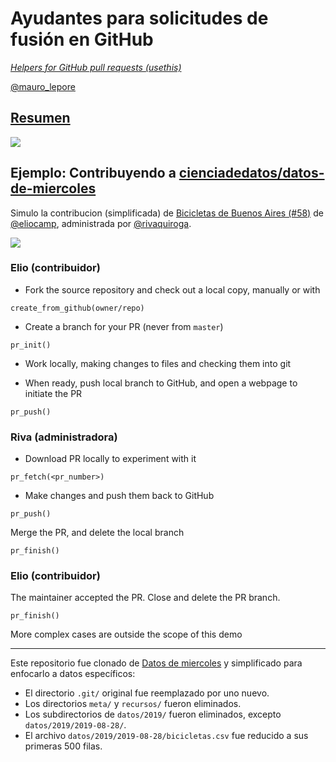 # Ayudantes para solicitudes de fusión en GitHub  
[_Helpers for GitHub pull requests (usethis)_](https://usethis.r-lib.org/reference/pr_init.html)  

[\@mauro_lepore](https://twitter.com/mauro_lepore)



## [Resumen](https://twitter.com/lorenzwalthert/status/1188932430171983873?s=20)

![](https://i.imgur.com/jTXUIpL.png)

## Ejemplo: Contribuyendo a [cienciadedatos/datos-de-miercoles](https://github.com/cienciadedatos/datos-de-miercoles/pull/58)

Simulo la contribucion (simplificada) de [Bicicletas de Buenos Aires (#58)](https://github.com/cienciadedatos/datos-de-miercoles/pull/58) de [\@eliocamp](https://github.com/eliocamp), administrada por [\@rivaquiroga](https://github.com/rivaquiroga).

![](https://i.imgur.com/74axHZu.png)



### Elio (contribuidor)

* Fork the source repository and check out a local copy, manually or with

```
create_from_github(owner/repo)
```

* Create a branch for your PR (never from `master`)

```
pr_init()
```

* Work locally, making changes to files and checking them into git

* When ready, push local branch to GitHub, and open a webpage to initiate the PR

```
pr_push()
```

### Riva (administradora)

* Download PR locally to experiment with it

```
pr_fetch(<pr_number>)
```

* Make changes and push them back to GitHub

```
pr_push() 
```

Merge the PR, and delete the local branch

```
pr_finish() 
```

### Elio (contribuidor)

The maintainer accepted the PR. Close and delete the PR branch.

```
pr_finish() 
```

More complex cases are outside the scope of this demo

---

Este repositorio fue clonado de [Datos de miercoles](https://github.com/cienciadedatos/datos-de-miercoles) y simplificado para enfocarlo a datos específicos:

* El directorio `.git/` original fue reemplazado por uno nuevo.
* Los directorios `meta/` y `recursos/` fueron eliminados.
* Los subdirectorios de `datos/2019/` fueron eliminados, excepto
  `datos/2019/2019-08-28/`.
* El archivo `datos/2019/2019-08-28/bicicletas.csv` fue reducido a sus
  primeras 500 filas.

